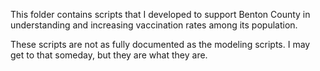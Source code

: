 This folder contains scripts that I developed to support Benton County in understanding and increasing vaccination rates among its population.

These scripts are not as fully documented as the modeling scripts. I may get to that someday, but they are what they are.
